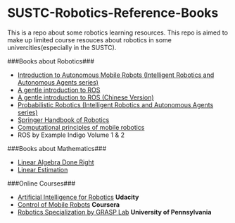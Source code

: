 # SUSTC-Robotics-Reference-Books

This is a repo about some robotics learning resources. 
This repo is aimed to make up limited course resouces about robotics in some univercities(especially in the SUSTC).

###Books about Robotics###
* [Introduction to Autonomous Mobile Robots (Intelligent Robotics and Autonomous Agents series)](http://110.65.147.72/NTRdrBookRetrInfo.aspx?BookRecno=1000020497)
* [A gentle introduction to ROS](https://cse.sc.edu/~jokane/agitr/agitr-letter.pdf)
* [A gentle introduction to ROS (Chinese Version)](http://books.exbot.net/gentleros#demoTab4)
* [Probabilistic Robotics (Intelligent Robotics and Autonomous Agents series)](http://110.65.147.72/NTRdrBookRetrInfo.aspx?BookRecno=1000213795)
* [Springer Handbook of Robotics](http://110.65.147.72/NTRdrBookRetrInfo.aspx?BookRecno=1000109012)
* [Computational principles of mobile robotics](http://110.65.147.72/NTRdrBookRetrInfo.aspx?BookRecno=1000019523)
* ROS by Example Indigo Volume 1 & 2

###Books about Mathematics###
* [Linear Algebra Done Right](http://link.springer.com/book/10.1007%2F978-3-319-11080-6)
* [Linear Estimation](https://www.amazon.com/Linear-Estimation-Thomas-Kailath/dp/0130224642)

###Online Courses###
* [Artificial Intelligence for Robotics](https://www.udacity.com/course/artificial-intelligence-for-robotics--cs373) **Udacity**
* [Control of Mobile Robots](https://www.coursera.org/course/conrob) **Coursera**
* [Robotics Specialization by GRASP Lab](https://www.coursera.org/specializations/robotics) **University of Pennsylvania**

